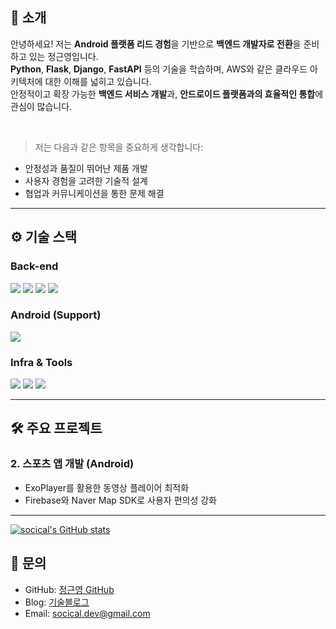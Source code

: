 ## 📝 소개
안녕하세요! 저는 **Android 플랫폼 리드 경험**을 기반으로 **백엔드 개발자로 전환**을 준비하고 있는 정근영입니다.  
**Python**, **Flask**, **Django**, **FastAPI** 등의 기술을 학습하며, AWS와 같은 클라우드 아키텍처에 대한 이해를 넓히고 있습니다.  
안정적이고 확장 가능한 **백엔드 서비스 개발**과, **안드로이드 플랫폼과의 효율적인 통합**에 관심이 많습니다.  

<br />

> 저는 다음과 같은 항목을 중요하게 생각합니다:
- 안정성과 품질이 뛰어난 제품 개발
- 사용자 경험을 고려한 기술적 설계
- 협업과 커뮤니케이션을 통한 문제 해결

---

## ⚙ 기술 스택

### Back-end
<div>
<img src="https://img.shields.io/badge/-Python-3776AB?style=flat&logo=Python&logoColor=white"/>
<img src="https://img.shields.io/badge/-Flask-000000?style=flat&logo=Flask&logoColor=white"/>
<img src="https://img.shields.io/badge/-Django-092E20?style=flat&logo=Django&logoColor=white"/>
<img src="https://img.shields.io/badge/-Fastapi-009688?style=flat&logo=Fastapi&logoColor=white"/>
</div>

### Android (Support)
<div>
<img src="https://img.shields.io/badge/-Kotlin-7F52FF?style=flat&logo=Kotlin&logoColor=white"/>
</div>

### Infra & Tools
<div>
<img src="https://img.shields.io/badge/-Figma-F24E1E?style=flat&logo=Figma&logoColor=white"/>
<img src="https://img.shields.io/badge/-Slack-4A154B?style=flat&logoSlack&logoColor=white"/>
<img src="https://img.shields.io/badge/-Notion-000000?style=flat&logo=Notion&logoColor=white"/>
</div>

---

## 🛠️ 주요 프로젝트
### 2. 스포츠 앱 개발 (Android)
- ExoPlayer를 활용한 동영상 플레이어 최적화
- Firebase와 Naver Map SDK로 사용자 편의성 강화

---
<!-- 
## 🤔 기술적 이슈와 해결 과정
1. **Python API 성능 최적화**  
   - 문제: 비효율적인 데이터 처리로 인해 API 응답 속도가 느려짐  
   - 해결: Query 최적화와 캐싱을 적용해 응답 속도 50% 향상  

2. **AWS 배포 시 네트워크 구성 문제**  
   - 문제: EC2와 S3 간의 네트워크 설정 오류  
   - 해결: VPC 설정을 재구성해 안정적인 네트워크 통신 구축  

---
-->

[![socical's GitHub stats](https://github-readme-stats.vercel.app/api?username=socical-dev&include_all_commits=true&show_icons=true&theme=moltack)](https://github.com/socical-dev/github-readme-stats)

## 💬 문의
- GitHub: [정근영 GitHub](https://github.com/socical-dev)
- Blog: [기술블로그](https://velog.io/@socical/posts)
- Email: [socical.dev@gmail.com](mailto:socical.dev@gmail.com)
